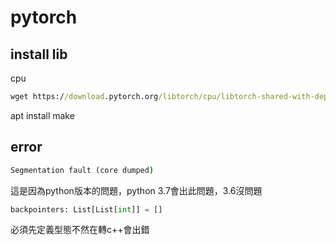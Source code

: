 # pytorch

## install lib

cpu
```cmd
wget https://download.pytorch.org/libtorch/cpu/libtorch-shared-with-deps-1.5.1%2Bcpu.zip
```

apt install make

## error

```cmd
Segmentation fault (core dumped)
```

這是因為python版本的問題，python 3.7會出此問題，3.6沒問題

```python
backpointers: List[List[int]] = []
```

必須先定義型態不然在轉c++會出錯
